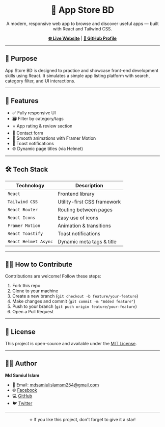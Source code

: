 <h1 align="center">📱 App Store BD</h1>

<p align="center">
  A modern, responsive web app to browse and discover useful apps — built with React and Tailwind CSS.
</p>

<p align="center">
  <a href="https://app-store-bd.netlify.app"><strong>🌐 Live Website</strong></a> |
  <a href="https://github.com/Samiul821"><strong>🔗 GitHub Profile</strong></a>
</p>

---

## 🎯 Purpose

App Store BD is designed to practice and showcase front-end development skills using React. It simulates a simple app listing platform with search, category filter, and UI interactions.

---

## 🚀 Features

- ✅ Fully responsive UI
- 🗃️ Filter by category/tags
- ⭐ App rating & review section
- 💬 Contact form
- 🎨 Smooth animations with Framer Motion
- 🔔 Toast notifications
- 🌐 Dynamic page titles (via Helmet)

---

## 🛠 Tech Stack

| Technology        | Description                          |
|------------------|--------------------------------------|
| `React`          | Frontend library                     |
| `Tailwind CSS`   | Utility-first CSS framework          |
| `React Router`   | Routing between pages                |
| `React Icons`    | Easy use of icons                    |
| `Framer Motion`  | Animation & transitions              |
| `React Toastify` | Toast notifications                  |
| `React Helmet Async` | Dynamic meta tags & title       |

---

## 🧑‍💻 How to Contribute

Contributions are welcome! Follow these steps:

1. Fork this repo
2. Clone to your machine
3. Create a new branch (`git checkout -b feature/your-feature`)
4. Make changes and commit (`git commit -m "Added feature"`)
5. Push to your branch (`git push origin feature/your-feature`)
6. Open a Pull Request

---

## 🪪 License

This project is open-source and available under the [MIT License](LICENSE).

---

## 🙋‍♂️ Author

**Md Samiul Islam**

- 📧 Email: [mdsamiulislamsm254@gmail.com](mailto:mdsamiulislamsm254@gmail.com)
- 🌐 [Facebook](https://facebook.com/smsamiul890)
- 💻 [GitHub](https://github.com/Samiul821)
- 🐦 [Twitter](https://x.com/SmSamiul890)

---

<p align="center">
  ⭐ If you like this project, don't forget to give it a star!
</p>
